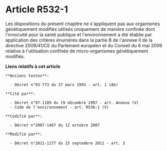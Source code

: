 # Article R532-1

Les dispositions du présent chapitre ne s'appliquent pas aux organismes génétiquement modifiés utilisés uniquement de manière
confinée dont l'innocuité pour la santé publique et l'environnement a été établie par application des critères énumérés dans
la partie B de l'annexe II de la directive 2009/41/CE du Parlement européen et du Conseil du 6 mai 2009 relative à
l'utilisation confinée de micro-organismes génétiquement modifiés.

**Liens relatifs à cet article**

	**Anciens textes**:

	  - Décret n°93-773 du 27 mars 1993 - art. 1 (Ab)

	**Cité par**:

	  - Décret n°97-1189 du 19 décembre 1997 - art. Annexe (V)
	  - Code de l'environnement - art. R536-1 (V)

	**Codifié par**:

	  - Décret n°2007-1467 du 12 octobre 2007

	**Modifié par**:

	  - Décret n°2011-1177 du 23 septembre 2011 - art. 3
